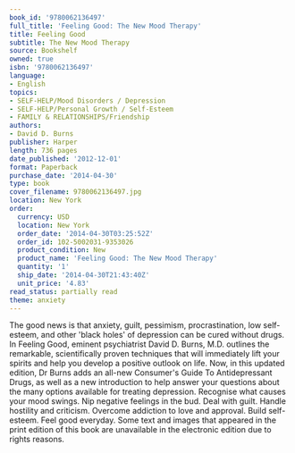 ```yaml
---
book_id: '9780062136497'
full_title: 'Feeling Good: The New Mood Therapy'
title: Feeling Good
subtitle: The New Mood Therapy
source: Bookshelf
owned: true
isbn: '9780062136497'
language:
- English
topics:
- SELF-HELP/Mood Disorders / Depression
- SELF-HELP/Personal Growth / Self-Esteem
- FAMILY & RELATIONSHIPS/Friendship
authors:
- David D. Burns
publisher: Harper
length: 736 pages
date_published: '2012-12-01'
format: Paperback
purchase_date: '2014-04-30'
type: book
cover_filename: 9780062136497.jpg
location: New York
order:
  currency: USD
  location: New York
  order_date: '2014-04-30T03:25:52Z'
  order_id: 102-5002031-9353026
  product_condition: New
  product_name: 'Feeling Good: The New Mood Therapy'
  quantity: '1'
  ship_date: '2014-04-30T21:43:40Z'
  unit_price: '4.83'
read_status: partially read
theme: anxiety
---
```

The good news is that anxiety, guilt, pessimism, procrastination, low self-esteem, and other 'black holes' of depression can be cured without drugs. In Feeling Good, eminent psychiatrist David D. Burns, M.D. outlines the remarkable, scientifically proven techniques that will immediately lift your spirits and help you develop a positive outlook on life.
Now, in this updated edition, Dr Burns adds an all-new Consumer's Guide To Antidepressant Drugs, as well as a new introduction to help answer your questions about the many options available for treating depression.
Recognise what causes your mood swings.
Nip negative feelings in the bud.
Deal with guilt.
Handle hostility and criticism.
Overcome addiction to love and approval.
Build self-esteem.
Feel good everyday.
Some text and images that appeared in the print edition of this book are unavailable in the electronic edition due to rights reasons.

